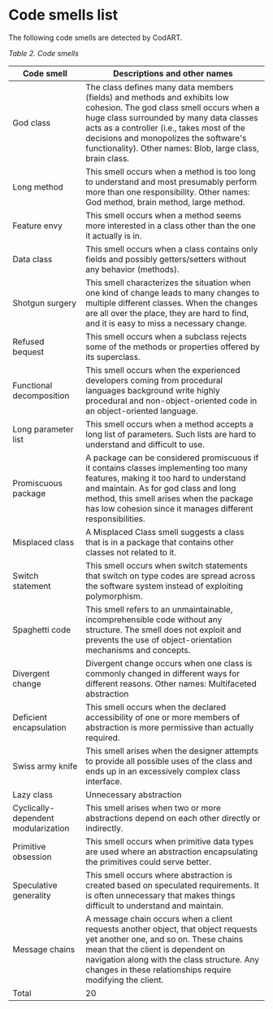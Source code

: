 # Code smells list

The following code smells are detected by CodART.


*Table 2. Code smells*

|     Code smell                             |     Descriptions and other names                                                                                                                                                                                                                                                                                                          |
|--------------------------------------------|-------------------------------------------------------------------------------------------------------------------------------------------------------------------------------------------------------------------------------------------------------------------------------------------------------------------------------------------|
|     God class                              |     The class defines many data members (fields) and methods   and exhibits low cohesion. The god class smell occurs when a huge class surrounded   by many data classes acts as a controller (i.e., takes most of the decisions   and monopolizes the software's functionality).       Other names: Blob, large   class, brain class.    |
|     Long method                            |     This smell occurs when a method is too long to understand   and most presumably perform more than one responsibility.       Other names: God   method, brain method, large method.                                                                                                                                                    |
|     Feature envy                           |     This smell occurs when a method seems more interested in a   class other than the one it actually is in.                                                                                                                                                                                                                              |
|     Data class                             |     This smell occurs when a class contains only fields and   possibly getters/setters without any behavior (methods).                                                                                                                                                                                                                    |
|     Shotgun surgery                        |     This smell characterizes the situation when one kind of   change leads to many changes to multiple different classes. When the changes   are all over the place, they are hard to find, and it is easy to miss a   necessary change.                                                                                                  |
|     Refused bequest                        |     This smell occurs when a subclass rejects some of the   methods or properties offered by its superclass.                                                                                                                                                                                                                              |
|     Functional decomposition               |     This smell occurs when the experienced developers coming   from procedural languages background write highly procedural and   non-object-oriented code in an object-oriented language.                                                                                                                                                |
|     Long parameter list                    |     This smell occurs when a method accepts a long list of   parameters. Such lists are hard to understand and difficult to use.                                                                                                                                                                                                          |
|     Promiscuous package                    |     A package can be considered promiscuous if it contains   classes implementing too many features, making it too hard to understand and   maintain. As for god class and long method, this smell arises when the   package has low cohesion since it manages different responsibilities.                                                |
|     Misplaced class                        |     A Misplaced Class smell suggests a class that is in a   package that contains other classes not related to it.                                                                                                                                                                                                                        |
|     Switch statement                       |     This smell occurs when switch statements that switch on   type codes are spread across the software system instead of exploiting polymorphism.                                                                                                                                                                                        |
|     Spaghetti code                         |     This smell refers to an unmaintainable, incomprehensible   code without any structure. The smell does not exploit and prevents the use   of object-orientation mechanisms and concepts.                                                                                                                                               |
|     Divergent change                       |     Divergent change occurs when one class is commonly changed   in different ways for different reasons.     Other names: Multifaceted abstraction                                                                                                                                                                                       |
|     Deficient encapsulation                |     This smell occurs when the declared accessibility of one   or more members of abstraction is more permissive than actually required.                                                                                                                                                                                                  |
|     Swiss army knife                       |     This smell arises when the designer attempts to provide   all possible uses of the class and ends up in an excessively complex class   interface.                                                                                                                                                                                     |
|     Lazy class                             |     Unnecessary abstraction                                                                                                                                                                                                                                                                                                               |
|     Cyclically-dependent modularization    |     This smell arises when two or more abstractions depend on   each other directly or indirectly.                                                                                                                                                                                                                                        |
|     Primitive obsession                    |     This smell occurs when primitive data types are used where   an abstraction encapsulating the primitives could serve better.                                                                                                                                                                                                          |
|     Speculative generality                 |     This smell occurs where abstraction is created based on   speculated requirements. It is often unnecessary that makes things difficult   to understand and maintain.                                                                                                                                                                  |
|     Message chains                         |     A message chain occurs when a client requests another   object, that object requests yet another one, and so on. These chains mean   that the client is dependent on navigation along with the class structure.   Any changes in these relationships require modifying the client.                                                    |
|     Total                                  |     20                                                                                                                                                                                                                                                                                                                                    |
